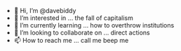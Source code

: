 - 👋 Hi, I’m @davebiddy
- 👀 I’m interested in ... the fall of capitalism
- 🌱 I’m currently learning ... how to overthrow institutions
- 💞️ I’m looking to collaborate on ... direct actions
- 📫 How to reach me ... call me beep me

<!---
davebiddy/davebiddy is a ✨ special ✨ repository because its `README.md` (this file) appears on your GitHub profile.
You can click the Preview link to take a look at your changes.
--->
